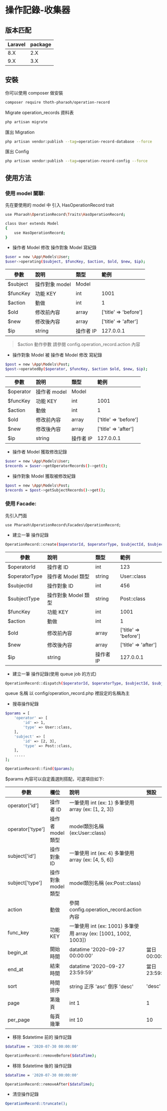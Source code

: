 # 操作記錄-收集器

## 版本匹配

| Laravel          | package               |
| ----------------- |:----------------------- |
| 8.X       | 2.X   |
| 9.X       | 3.X   |

## 安裝
你可以使用 composer 做安裝
```bash
composer require thoth-pharaoh/operation-record
```

Migrate operation_records 資料表
```bash
php artisan migrate
```

匯出 Migration
```bash
php artisan vendor:publish --tag=operation-record-database --force
```

匯出 Config
```bash
php artisan vendor:publish --tag=operation-record-config --force
```

## 使用方法

### 使用 model 關聯:

先在要使用的 model 中 引入 HasOperationRecord trait
```bash
use Pharaoh\OperationRecord\Traits\HasOperationRecord;

class User extends Model
{
    use HasOperationRecord;
}
```

- 操作者 Model 修改 操作對象 Model 寫紀錄

```bash
$user = new \App\Models\User;
$user->operating($subject, $funcKey, $action, $old, $new, $ip);
```
| 參數 | 說明 | 類型 | 範例 |
| ------------|:----------------------- | :------| :------|
| $subject | 操作對象 model | Model |  |
| $funcKey | 功能 KEY  | int | 1001 |
| $action | 動做  | int | 1 |
| $old | 修改前內容  | array | ['title' => 'before'] |
| $new | 修改後內容  | array | ['title' => 'after'] |
| $ip | string | 操作者 IP | 127.0.0.1 |

> $action 動作參數 請參閱 config.operation_record.action 內容

- 操作對象 Model 被 操作者 Model 修改 寫紀錄

```bash
$post = new \App\Models\Post;
$post->operatedBy($operator, $funcKey, $action $old, $new, $ip);
```
| 參數 | 說明 | 類型 | 範例 |
| ------------|:----------------------- | :------| :------|
| $operator | 操作者 model | Model |  |
| $funcKey | 功能 KEY  | int | 1001 |
| $action | 動做  | int | 1 |
| $old | 修改前內容  | array | ['title' => 'before'] |
| $new | 修改後內容  | array | ['title' => 'after'] |
| $ip | string | 操作者 IP | 127.0.0.1 |

- 操作者 Model 獲取修改記錄

```bash
$user = new \App\Models\User;
$records = $user->getOperatorRecords()->get();
```

- 操作對象 Model 獲取被修改紀錄

```bash
$post = new \App\Models\Post;
$records = $post->getSubjectRecords()->get();
```

### 使用 Facade:

先引入門面
```
use Pharaoh\OperationRecord\Facades\OperationRecord;
```

- 建立一筆 操作記錄
```bash
OperationRecord::create($operatorId, $operatorType, $subjectId, $subjectType, $funcKey, $action ,$old, $new $ip);
```
| 參數 | 說明 | 類型 | 範例 |
| ------------|:----------------------- | :------| :------|
| $operatorId | 操作者 ID | int | 123 |
| $operatorType | 操作者 Model 類型 | string | User::class |
| $subjectId | 操作對象 ID | int | 456 |
| $subjectType | 操作對象 Model 類型 | string | Post::class |
| $funcKey | 功能 KEY  | int | 1001 |
| $action | 動做  | int | 1 |
| $old | 修改前內容  | array | ['title' => 'before'] |
| $new | 修改後內容  | array | ['title' => 'after'] |
| $ip | string | 操作者 IP | 127.0.0.1 |

- 建立一筆 操作記錄(使用 queue job 的方式)
```bash
OperationRecord::dispatch($operatorId, $operatorType, $subjectId, $subjectType, $funcKey, $action, $old, $new $ip);
```

queue 名稱 以 config/operation_record.php 裡設定的名稱為主

- 搜尋操作紀錄
```bash
$params = [
    'operator' => [
        'id' => 1,
        'type' => User::class,
    ],
    'subject' => [
        'id' => [2, 3],
        'type' => Post::class,
    ],
    .....
];

OperationRecord::find($params);
```
$params 內容可以自定義選則搭配，可選項目如下:

| 參數 | 欄位 | 說明 | 預設 |
| ------------|:----------------------- |:----------------------- |:-----------------------
| operator['id'] | 操作者 ID | 一筆使用 int (ex: 1) 多筆使用 array (ex: [1, 2, 3]) | |
| operator['type'] | 操作者 model 類型 | model類別名稱 (ex:User::class) | |
| subject['id'] | 操作對象 ID | 一筆使用 int (ex: 4) 多筆使用 array (ex: [4, 5, 6]) | |
| subject['type'] | 操作對象 model 類型 | model類別名稱 (ex:Post::class) | |
| action | 動做  | 參閱 config.operation_record.action內容 |  |
| func_key | 功能 KEY | 一筆使用 int (ex: 1001) 多筆使用 array (ex: [1001, 1002, 1003]) | |
| begin_at | 開始時間 | datatime '2020-09-27 00:00:00' | 當日 00:00:00 |
| end_at | 結束時間 | datatime '2020-09-27 23:59:59' | 當日 23:59:59 |
| sort | 時間排序 | string 正序 'asc' 倒序 'desc'| 'desc' |
| page | 第幾頁 | int 1| 1 |
| per_page | 每頁幾筆 | int 10| 10 |

- 移除 $datetime 前的 操作記錄
```bash
$dataTime = '2020-07-30 00:00:00'

OperationRecord::removeBefore($dataTime);
```

- 移除 $datetime 後的 操作記錄
```bash
$dataTime = '2020-07-30 00:00:00'

OperationRecord::removeAfter($dataTime);
```

- 清空操作記錄
```bash
OperationRecord::truncate();
```




